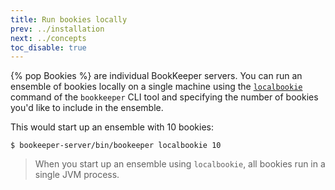 ```yaml
---
title: Run bookies locally
prev: ../installation
next: ../concepts
toc_disable: true
---
```


{% pop Bookies %} are individual BookKeeper servers. You can run an ensemble of bookies locally on a single machine using the [`localbookie`](../../reference/cli#bookkeeper-localbookie) command of the `bookkeeper` CLI tool and specifying the number of bookies you'd like to include in the ensemble.

This would start up an ensemble with 10 bookies:

```shell
$ bookeeper-server/bin/bookeeper localbookie 10
```

> When you start up an ensemble using `localbookie`, all bookies run in a single JVM process.
